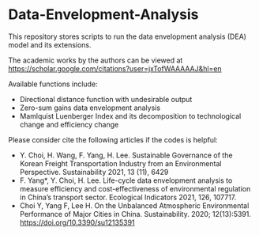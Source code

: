 # Data-Envelopment-Analysis

This repository stores scripts to run the data envelopment analysis (DEA) model and its extensions. 

The academic works by the authors can be viewed at https://scholar.google.com/citations?user=jxTofWAAAAAJ&hl=en

Available functions include:

- Directional distance function with undesirable output
- Zero-sum gains data envelopment analysis
- Mamlquist Luenberger Index and its decomposition to technological change and efficiency change

Please consider cite the following articles if the codes is helpful:

- Y. Choi, H. Wang, F. Yang, H. Lee. Sustainable Governance of the Korean Freight Transportation Industry from an Environmental Perspective. Sustainability 2021, 13 (11), 6429
- F. Yang*, Y. Choi, H. Lee. Life-cycle data envelopment analysis to measure efficiency and cost-effectiveness of environmental regulation in China’s transport sector. Ecological   Indicators 2021, 126, 107717.
- Choi Y, Yang F, Lee H. On the Unbalanced Atmospheric Environmental Performance of Major Cities in China. Sustainability. 2020; 12(13):5391. https://doi.org/10.3390/su12135391
